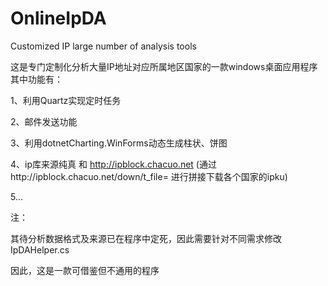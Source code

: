 # OnlineIpDA
Customized IP large number of analysis tools

这是专门定制化分析大量IP地址对应所属地区国家的一款windows桌面应用程序
其中功能有：

1、利用Quartz实现定时任务

2、邮件发送功能

3、利用dotnetCharting.WinForms动态生成柱状、饼图

4、ip库来源纯真 和 http://ipblock.chacuo.net (通过http://ipblock.chacuo.net/down/t_file= 进行拼接下载各个国家的ipku)

5...

注：

其待分析数据格式及来源已在程序中定死，因此需要针对不同需求修改IpDAHelper.cs

因此，这是一款可借鉴但不通用的程序
